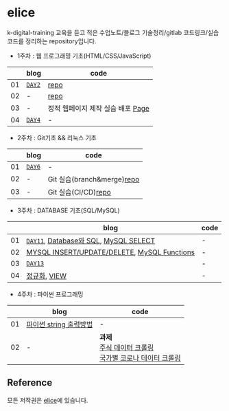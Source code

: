 # elice

k-digital-training 교육을 듣고 적은 수업노트/블로그 기술정리/gitlab 코드링크/실습코드를 정리하는 repository입니다.

- 1주차 : 웹 프로그래밍 기초(HTML/CSS/JavaScript)

|     | blog                                                                                    | code                                                                                          |
| --- | --------------------------------------------------------------------------------------- | --------------------------------------------------------------------------------------------- |
| 01  | [`DAY2`](https://velog.io/@ss-won/앨리스elice-레이서-1기-01주차DAY2-웹-프로그래밍-기초) | [repo](https://kdt-gitlab.elice.io/j_wish_/web)                                               |
| 02  | -                                                                                       | [repo](https://kdt-gitlab.elice.io/j_wish_/introduce-page-jwish)                              |
| 03  | -                                                                                       | 정적 웹페이지 제작 실습 배포 [Page](http://j_wish_.kdt-gitlab.elice.io/introduce-page-jwish/) |
| 04  | [`DAY4`](https://velog.io/@ss-won/앨리스elice-레이서-1기-01주차DAY4-웹-프로그래밍-기초) | -                                                                                             |

- 2주차 : Git기초 && 리눅스 기초

|     | blog                                                                          | code                                                                                        |
| --- | ----------------------------------------------------------------------------- | ------------------------------------------------------------------------------------------- |
| 01  | [`DAY6`](https://velog.io/@ss-won/앨리스elice-레이서-1기-02주차DAY6-Git-기초) | -                                                                                           |
| 02  | -                                                                             | Git 실습(branch&merge)[repo](https://kdt-gitlab.elice.io/j_wish_/remote_repo)               |
| 03  | -                                                                             | Git 실습(CI/CD)[repo](https://kdt-gitlab.elice.io/j_wish_/testproject-ci-cd/-/tree/master/) |

- 3주차 : DATABASE 기초(SQL/MySQL)

|     | blog                                                                                                                                                                                                                                                | code |
| --- | --------------------------------------------------------------------------------------------------------------------------------------------------------------------------------------------------------------------------------------------------- | ---- |
| 01  | [`DAY11`](https://velog.io/@ss-won/앨리스elice-레이서-1기-03주차DAY11-데이터베이스-기초), [Database와 SQL](https://velog.io/@ss-won/Database-데이터베이스와-SQL), [MySQL SELECT](https://velog.io/@ss-won/DatabaseMySQL-MySQL-SELECT-구문-활용하기) | -    |
| 02  | [MYSQL INSERT/UPDATE/DELETE](https://velog.io/@ss-won/DatabaseMySQL-MySQL-INSERT-UPDATE-DELETE-구문-사용하기), [MySQL Functions](https://velog.io/@ss-won/DatabaseMySQL-MySQL-SELECT문에-Function-활용하기)                                         | -    |
| 03  | [`DAY13`](https://velog.io/@ss-won/앨리스elice-레이서-1기-03주차DAY13-데이터베이스-기초2)                                                                                                                                                           | -    |
| 04  | [정규화](https://velog.io/@ss-won/Database-데이터베이스의-정규화), [VIEW](https://velog.io/@ss-won/DatabaseMySQL-데이터베이스의-뷰View-사용하기)                                                                                                    | -    |

- 4주차 : 파이썬 프로그래밍

|     | blog                                                                                              | code                                                                                                                                                                                                                                                |
| --- | ------------------------------------------------------------------------------------------------- | --------------------------------------------------------------------------------------------------------------------------------------------------------------------------------------------------------------------------------------------------- |
| 01  | [파이썬 string 출력방법](https://velog.io/@ss-won/Python-print시-문자열을-특정-패턴으로-출력하기) | -                                                                                                                                                                                                                                                   |
| 02  | -                                                                                                 | **과제**<br> [주식 데이터 크롤링](https://github.com/ss-won/elice/blob/master/4주차/과제/주식%20데이터%20크롤링.py) <br> [국가별 코로나 데이터 크롤링](https://github.com/ss-won/elice/blob/master/4주차/과제/국가별%20코로나%20데이터%20크롤링.py) |

## Reference

모든 저작권은 [elice](https://elice.io)에 있습니다.
